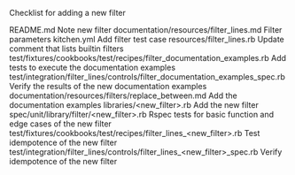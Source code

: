 Checklist for adding a new filter

README.md
    Note new filter
documentation/resources/filter_lines.md
    Filter parameters
kitchen.yml
    Add filter test case
resources/filter_lines.rb
    Update comment that lists builtin filters   
test/fixtures/cookbooks/test/recipes/filter_documentation_examples.rb
    Add tests to execute the documentation examples
test/integration/filter_lines/controls/filter_documentation_examples_spec.rb
    Verify the results of the new documentation examples
documentation/resources/filters/replace_between.md
    Add the documentation examples
libraries/<new_filter>.rb
    Add the new filter
spec/unit/library/filter/<new_filter>.rb
    Rspec tests for basic function and edge cases of the new filter
test/fixtures/cookbooks/test/recipes/filter_lines_<new_filter>.rb
    Test idempotence of the new filter
test/integration/filter_lines/controls/filter_lines_<new_filter>_spec.rb
    Verify idempotence of the new filter
